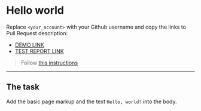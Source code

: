# Hello world
Replace `<your_account>` with your Github username and copy the links to Pull Request description:
- [DEMO LINK](https://Mikitkaaist.github.io/layout_hello-world/)
- [TEST REPORT LINK](https://Mikitkaaist.github.io/layout_hello-world/report/html_report/)

> Follow [this instructions](https://mate-academy.github.io/layout_task-guideline/#how-to-solve-the-layout-tasks-on-github)
___

## The task 
Add the basic page markup and the text `Hello, world!` into the body.
